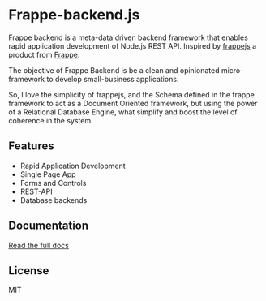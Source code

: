 # Frappe-backend.js

Frappe backend is a meta-data driven backend framework that enables rapid application development of Node.js REST API.
Inspired by [frappejs](https://github.com/frappe/frappejs) a product from [Frappe](https://frappeframework.com).

The objective of Frappe Backend is be a clean and opinionated micro-framework to develop small-business applications.

So, I love the simplicity of frappejs, and the Schema defined in the frappe framework to act as a Document Oriented framework, but using the power of a Relational Database Engine, what simplify and boost the level of coherence in the system.

## Features

- Rapid Application Development
- Single Page App
- Forms and Controls
- REST-API
- Database backends

## Documentation

[Read the full docs](docs/index.md)

## License

MIT
